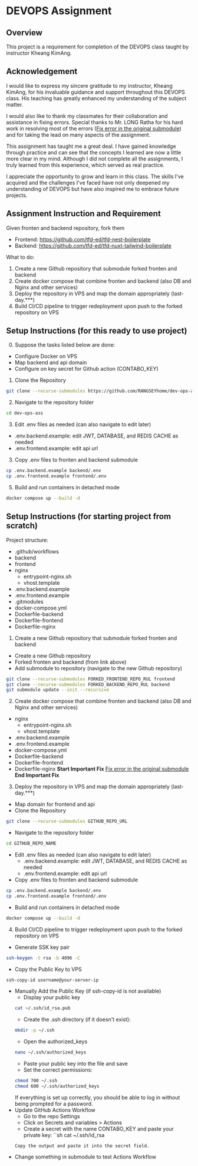 # DEVOPS Assignment

## Overview
This project is a requirement for completion of the DEVOPS class taught by instructor Kheang KimAng.

## Acknowledgement
I would like to express my sincere gratitude to my instructor, Kheang KimAng, for his invaluable guidance and support throughout this DEVOPS class. His teaching has greatly enhanced my understanding of the subject matter.

I would also like to thank my classmates for their collaboration and assistance in fixing errors. Special thanks to Mr. LONG Ratha for his hard work in resolving most of the errors ([Fix error in the original submodule](https://github.com/RANGSEYhome/dev-ops-ass/blob/main/NOTE.md#error)) and for taking the lead on many aspects of the assignment.

This assignment has taught me a great deal. I have gained knowledge through practice and can see that the concepts I learned are now a little more clear in my mind. Although I did not complete all the assignments, I truly learned from this experience, which served as real practice.

I appreciate the opportunity to grow and learn in this class. The skills I've acquired and the challenges I've faced have not only deepened my understanding of DEVOPS but have also inspired me to embrace future projects.

## Assignment Instruction and Requirement
Given fronten and backend repository, fork them
- Frontend: https://github.com/tfd-ed/tfd-nest-boilerplate
- Backend: https://github.com/tfd-ed/tfd-nuxt-tailwind-boilerplate

What to do:
1. Create a new Github repository that submodule forked fronten and backend
2. Create docker compose that combine fronten and backend (also DB and Nginx and other services)
3. Deploy the repository in VPS and map the domain appropriately (last-day.***)
4. Build CI/CD pipeline to trigger redeployment upon push to the forked repository on VPS

## Setup Instructions (for this ready to use project)
0. Suppose the tasks listed below are done:
- Configure Docker on VPS
- Map backend and api domain
- Configure on key secret for Github action (CONTABO_KEY)
1. Clone the Repository
```sh
git clone --recurse-submodules https://github.com/RANGSEYhome/dev-ops-ass.git
```
2. Navigate to the repository folder
```sh
cd dev-ops-ass
```
3. Edit .env files as needed (can also navigate to edit later)
- .env.backend.example: edit JWT, DATABASE, and REDIS CACHE as needed
- .env.frontend.example: edit api url
3. Copy .env files to fronten and backend submodule
```sh
cp .env.backend.example backend/.env
cp .env.frontend.example frontend/.env
```
5. Build and run containers in detached mode
```sh
docker compose up --build -d
```

## Setup Instructions (for starting project from scratch)
Project structure:
- .github/workflows
- backend
- frontend
- nginx
    - entrypoint-nginx.sh
    - vhost.template
- .env.backend.example
- .env.frontend.example
- .gitmodules
- docker-compose.yml
- Dockerfile-backend
- Dockerfile-frontend
- Dockerfile-nginx
1. Create a new Github repository that submodule forked fronten and backend
- Create a new Github repository
- Forked fronten and backend (from link above)
- Add submodule to repository (navigate to the new Github repository)
```sh
git clone --recurse-submodules FORKED_FRONTEND_REPO_RUL frontend
git clone --recurse-submodules FORKED_BACKEND_REPO_RUL backend
git submodule update --init --recursive
```
2. Create docker compose that combine fronten and backend (also DB and Nginx and other services)
- nginx
    - entrypoint-nginx.sh
    - vhost.template
- .env.backend.example
- .env.frontend.example
- docker-compose.yml
- Dockerfile-backend
- Dockerfile-frontend
- Dockerfile-nginx
**Start Important Fix**
[Fix error in the original submodule](https://github.com/RANGSEYhome/dev-ops-ass/blob/main/NOTE.md#error)
**End Important Fix**
3. Deploy the repository in VPS and map the domain appropriately (last-day.***)
- Map domain for frontend and api
- Clone the Repository
```sh
git clone --recurse-submodules GITHUB_REPO_URL
```
- Navigate to the repository folder
```sh
cd GITHUB_REPO_NAME
```
- Edit .env files as needed (can also navigate to edit later)
    - .env.backend.example: edit JWT, DATABASE, and REDIS CACHE as needed
    - .env.frontend.example: edit api url
- Copy .env files to fronten and backend submodule
```sh
cp .env.backend.example backend/.env
cp .env.frontend.example frontend/.env
```
- Build and run containers in detached mode
```sh
docker compose up --build -d
```
4. Build CI/CD pipeline to trigger redeployment upon push to the forked repository on VPS
- Generate SSK key pair
```sh
ssh-keygen -t rsa -b 4096 -C
```
- Copy the Public Key to VPS
```sh
ssh-copy-id username@your-server-ip
```
- Manually Add the Public Key (if ssh-copy-id is not available)
    - Display your public key
    ```sh
    cat ~/.ssh/id_rsa.pub
    ```
    - Create the .ssh directory (if it doesn't exist):
    ```sh
    mkdir -p ~/.ssh
    ```
    - Open the authorized_keys
    ```sh
    nano ~/.ssh/authorized_keys
    ```
    - Paste your public key into the file and save
    - Set the correct permissions:
    ```sh
    chmod 700 ~/.ssh
    chmod 600 ~/.ssh/authorized_keys
    ```
    If everything is set up correctly, you should be able to log in without being prompted for a password.
- Update GitHub Actions Workflow
    - Go to the repo Settings
    - Click on Secrets and variables > Actions
    - Create a secret with the name CONTABO_KEY and paste your private key:
    ``sh
    cat ~/.ssh/id_rsa
    ```
    Copy the output and paste it into the secret field.
- Change something in submodule to test Actions Workflow